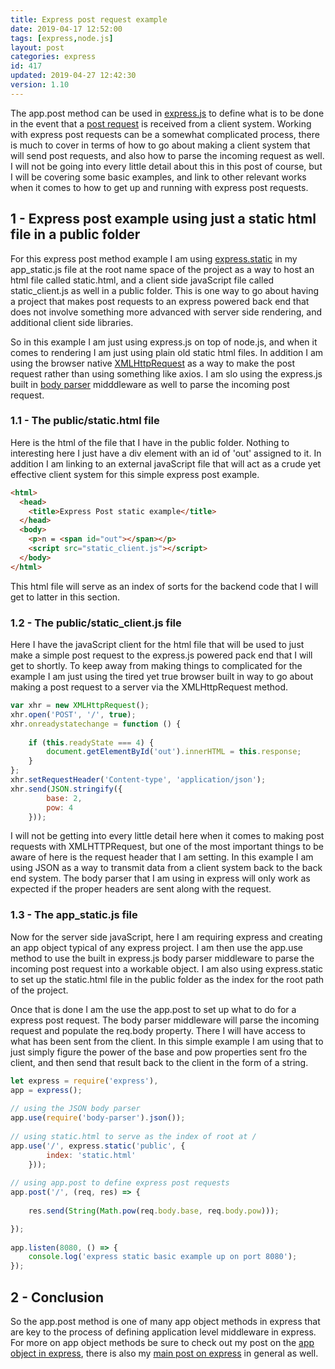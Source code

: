 ```yaml
---
title: Express post request example
date: 2019-04-17 12:52:00
tags: [express,node.js]
layout: post
categories: express
id: 417
updated: 2019-04-27 12:42:30
version: 1.10
---
```


The app.post method can be used in [express.js](https://expressjs.com/) to define what is to be done in the event that a [post request](https://expressjs.com/en/api.html#app.post.method) is received from a client system. Working with express post requests can be a somewhat complicated process, there is much to cover in terms of how to go about making a client system that will send post requests, and also how to parse the incoming request as well. I will not be going into every little detail about this in this post of course, but I will be covering some basic examples, and link to other relevant works when it comes to how to get up and running with express post requests.

<!-- more -->

## 1 - Express post example using just a static html file in a public folder

For this express post method example I am using [express.static](/2018/05/24/express-static/) in my app_static.js file at the root name space of the project as a way to host an html file called static.html, and a client side javaScript file called static_client.js as well in a public folder. This is one way to go about having a project that makes post requests to an express powered back end that does not involve something more advanced with server side rendering, and additional client side libraries. 

So in this example I am just using express.js on top of node.js, and when it comes to rendering I am just using plain old static html files. In addition I am using the browser native [XMLHttpRequest](/2018/03/28/js-xmlhttprequest/) as a way to make the post request rather than using something like axios. I am slo using the express.js built in [body parser](/2018/05/27/express-body-parser/) midddleware as well to parse the incoming post request.

### 1.1 - The public/static.html file

Here is the html of the file that I have in the public folder. Nothing to interesting here I just have a div element with an id of 'out' assigned to it. In addition I am linking to an external javaScript file that will act as a crude yet effective client system for this simple express post example.

```html
<html>
  <head>
    <title>Express Post static example</title>
  </head>
  <body>
    <p>n = <span id="out"></span></p>
    <script src="static_client.js"></script>
  </body>
</html>
```

This html file will serve as an index of sorts for the backend code that I will get to latter in this section.

### 1.2 - The public/static_client.js file

Here I have the javaScript client for the html file that will be used to just make a simple post request to the express.js powered pack end that I will get to shortly. To keep away from making things to complicated for the example I am just using the tired yet true browser built in way to go about making a post request to a server via the XMLHttpRequest method.

```js
var xhr = new XMLHttpRequest();
xhr.open('POST', '/', true);
xhr.onreadystatechange = function () {
 
    if (this.readyState === 4) {
        document.getElementById('out').innerHTML = this.response;
    }
};
xhr.setRequestHeader('Content-type', 'application/json');
xhr.send(JSON.stringify({
        base: 2,
        pow: 4
    }));
```

I will not be getting into every little detail here when it comes to making post requests with XMLHTTPRequest, but one of the most important things to be aware of here is the request header that I am setting. In this example I am using JSON as a way to transmit data from a client system back to the back end system. The body parser that I am using in express will only work as expected if the proper headers are sent along with the request.

### 1.3 - The app_static.js file

Now for the server side javaScript, here I am requiring express and creating an app object typical of any express project. I am then use the app.use method to use the built in express.js body parser middleware to parse the incoming post request into a workable object. I am also using express.static to set up the static.html file in the public folder as the index for the root path of the project.

Once that is done I am the use the app.post to set up what to do for a express post request. The body parser middleware will parse the incoming request and populate the req.body property. There I will have access to what has been sent from the client. In this simple example I am using that to just simply figure the power of the base and pow properties sent fro the client, and then send that result back to the client in the form of a string.

```js
let express = require('express'),
app = express();
 
// using the JSON body parser
app.use(require('body-parser').json());
 
// using static.html to serve as the index of root at /
app.use('/', express.static('public', {
        index: 'static.html'
    }));
 
// using app.post to define express post requests
app.post('/', (req, res) => {
 
    res.send(String(Math.pow(req.body.base, req.body.pow)));

});
 
app.listen(8080, () => {
    console.log('express static basic example up on port 8080');
});
```

## 2 - Conclusion

So the app.post method is one of many app object methods in express that are key to the process of defining application level middleware in express. For more on app object methods be sure to check out my post on the [app object in express](/2018/06/15/express-app-object/), there is also my [main post on express](/2018/06/12/express/) in general as well.